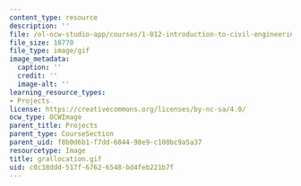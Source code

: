 ```yaml
---
content_type: resource
description: ''
file: /ol-ocw-studio-app/courses/1-012-introduction-to-civil-engineering-design-spring-2002/c0c38ddd517f67626548bd4feb221b7f_grallocation.gif
file_size: 18770
file_type: image/gif
image_metadata:
  caption: ''
  credit: ''
  image-alt: ''
learning_resource_types:
- Projects
license: https://creativecommons.org/licenses/by-nc-sa/4.0/
ocw_type: OCWImage
parent_title: Projects
parent_type: CourseSection
parent_uid: f8b0d6b1-f7dd-6844-98e9-c108bc9a5a37
resourcetype: Image
title: grallocation.gif
uid: c0c38ddd-517f-6762-6548-bd4feb221b7f
---
```

